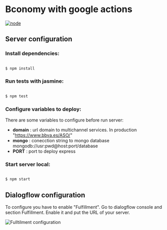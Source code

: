 # Bconomy with google actions

  


  

[![node](https://img.shields.io/badge/node-10.x-brightgreen.svg)]()

## Server configuration
  
### Install dependencies:
```bash

$ npm install

```
  

### Run tests with jasmine:

  

```bash

$ npm test

```

  

### Configure variables to deploy:

  

There are some variables to configure before run server:

  

 - **domain** : url domain to multichannel services. In production "https://www.bbva.es/ASO/"
 - **mongo** : conecction string to mongo database mongodb://usr:pwd@host:port/database
 - **PORT** : port to deploy express

  

### Start server local:

  

```bash

$ npm start

```

## Dialogflow configuration

To configure you have to enable "Fulfillment". Go to dialogflow console and section Fulfillment. Enable it and put the URL of your server.

![Fulltilment configuration](https://snag.gy/3ocQNs.jpg)

